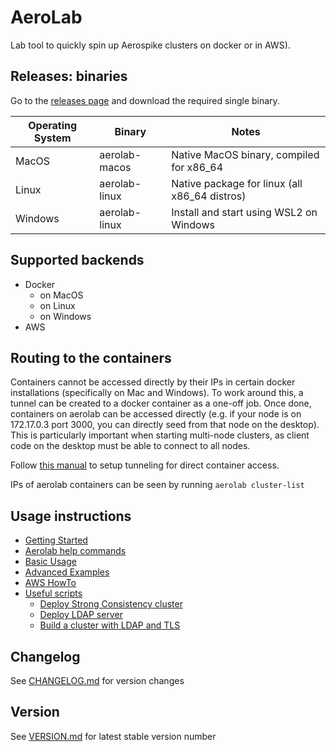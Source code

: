 # AeroLab

Lab tool to quickly spin up Aerospike clusters on docker or in AWS).

## Releases: binaries

Go to the [releases page](https://github.com/citrusleaf/aerolab/releases) and download the required single binary.

Operating System | Binary | Notes
--- | --- | ---
MacOS | aerolab-macos | Native MacOS binary, compiled for x86_64
Linux | aerolab-linux | Native package for linux (all x86_64 distros)
Windows | aerolab-linux | Install and start using WSL2 on Windows

## Supported backends

* Docker
  * on MacOS
  * on Linux
  * on Windows
* AWS

## Routing to the containers

Containers cannot be accessed directly by their IPs in certain docker installations (specifically on Mac and Windows). To work around this, a tunnel can be created to a docker container as a one-off job. Once done, containers on aerolab can be accessed directly (e.g. if your node is on 172.17.0.3 port 3000, you can directly seed from that node on the desktop). This is particularly important when starting multi-node clusters, as client code on the desktop must be able to connect to all nodes.

Follow [this manual](tunnel-container-openvpn/README.md) to setup tunneling for direct container access.

IPs of aerolab containers can be seen by running `aerolab cluster-list`

## Usage instructions

* [Getting Started](docs/GETTING_STARTED.md)
* [Aerolab help commands](docs/USING_HELP.md)
* [Basic Usage](docs/basic/README.md)
* [Advanced Examples](docs/advanced/README.md)
* [AWS HowTo](docs/aws/README.md)
* [Useful scripts](scripts/README.md)
  * [Deploy Strong Consistency cluster](scripts/STRONG.md)
  * [Deploy LDAP server](scripts/aerolab-ldap/README.md)
  * [Build a cluster with LDAP and TLS](scripts/aerolab-buildenv/README.md)

## Changelog

See [CHANGELOG.md](CHANGELOG.md) for version changes

## Version

See [VERSION.md](VERSION.md) for latest stable version number
